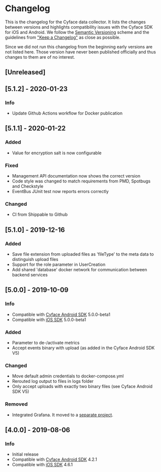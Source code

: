 # Changelog

This is the changelog for the Cyface data collector.
It lists the changes between versions and highlights compatibility issues with the Cyface SDK for iOS and Android.
We follow the [Semantic Versioning](http://semver.org) scheme and the guidelines from ["Keep a Changelog"](https://keepachangelog.com) as close as possible.

Since we did not run this changelog from the beginning early versions are not listed here.
Those version have never been published officially and thus changes to them are of no interest.

## [Unreleased] 

## [5.1.2] - 2020-01-23
### Info
* Update Github Actions workflow for Docker publication

## [5.1.1] - 2020-01-22
### Added
* Value for encryption salt is now configurable
### Fixed
* Management API documentation now shows the correct version
* Code style was changed to match requirements from PMD, Spotbugs and Checkstyle
* EventBus JUnit test now reports errors correctly
### Changed
* CI from Shippable to Github


## [5.1.0] - 2019-12-16
### Added
* Save file extension from uploaded files as 'fileType' to the meta data to distinguish upload files
* Support for the role parameter in UserCreation
* Add shared 'database' docker network for communication between backend services

## [5.0.0] - 2019-10-09
### Info
* Compatible with [Cyface Android SDK](https://github.com/cyface-de/android-backend) 5.0.0-beta1
* Compatible with [iOS SDK](https://github.com/cyface-de/ios-backend) 5.0.0-beta1
### Added
* Parameter to de-/activate metrics
* Accept events binary with upload (as added in the Cyface Android SDK V5)
### Changed
* Move default admin credentials to docker-compose.yml
* Rerouted log output to files in logs folder
* Only accept uploads with exactly two binary files (see Cyface Android SDK V5)
### Removed
* Integrated Grafana. It moved to a [separate project](https://github.com/cyface-de/grafana).

## [4.0.0] - 2019-08-06
### Info
* Initial release
* Compatible with [Cyface Android SDK](https://github.com/cyface-de/android-backend) 4.2.1
* Compatible with [iOS SDK](https://github.com/cyface-de/ios-backend) 4.6.1
